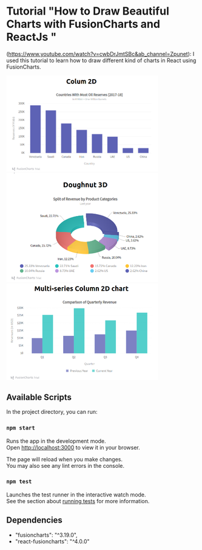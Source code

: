# Tutorial "How to Draw Beautiful Charts with FusionCharts and ReactJs "

(https://www.youtube.com/watch?v=cwbDrJmtSBc&ab_channel=Zpunet):
I used this tutorial to learn how to draw different kind of charts in React using FusionCharts.

<img src="https://github.com/NadiaPia/first-fusioncharts-project/blob/master/pics/colum%202D.png" alt="drawing" width="400"/>
<img src="https://github.com/NadiaPia/first-fusioncharts-project/blob/master/pics/Doughnut%203D.png" alt="drawing" width="400"/>
<img src="https://github.com/NadiaPia/first-fusioncharts-project/blob/master/pics/Multi%202D.png" alt="drawing" width="400"/>


## Available Scripts

In the project directory, you can run:

### `npm start`

Runs the app in the development mode.\
Open [http://localhost:3000](http://localhost:3000) to view it in your browser.

The page will reload when you make changes.\
You may also see any lint errors in the console.

### `npm test`

Launches the test runner in the interactive watch mode.\
See the section about [running tests](https://facebook.github.io/create-react-app/docs/running-tests) for more information.


## Dependencies

- "fusioncharts": "^3.19.0",
- "react-fusioncharts": "^4.0.0"

